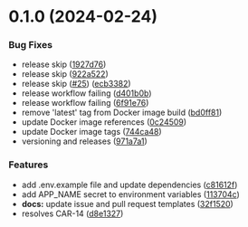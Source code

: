 # 0.1.0 (2024-02-24)


### Bug Fixes

* release skip ([1927d76](https://github.com/xosnrdev/cexa/commit/1927d766cceae5adb4bc345b676cbc05cd3f1571))
* release skip ([922a522](https://github.com/xosnrdev/cexa/commit/922a5228cc2fb02c123a0a6cd898e5cf761cb14a))
* release skip ([#25](https://github.com/xosnrdev/cexa/issues/25)) ([ecb3382](https://github.com/xosnrdev/cexa/commit/ecb3382185cff9be1d46bd320a06f739d4c10946))
* release workflow failing ([d401b0b](https://github.com/xosnrdev/cexa/commit/d401b0ba6707318466fd5022565a7f8c5a8a0269))
* release workflow failing ([6f91e76](https://github.com/xosnrdev/cexa/commit/6f91e7654449cc3ce892b294acd8effa9ae3bdf6))
* remove 'latest' tag from Docker image build ([bd0ff81](https://github.com/xosnrdev/cexa/commit/bd0ff812ffe433128d8193f34eed3b9a1c26c5a2))
* update Docker image references ([0c24509](https://github.com/xosnrdev/cexa/commit/0c2450905dc1cb60182d1b2f1bc380db18fb79d3))
* update Docker image tags ([744ca48](https://github.com/xosnrdev/cexa/commit/744ca483699093baa6c57bd3f0ae1d9f9c5015ce))
* versioning and releases ([971a7a1](https://github.com/xosnrdev/cexa/commit/971a7a15a0e36ee2f0421cf400e0771e6b841607))


### Features

* add .env.example file and update dependencies ([c81612f](https://github.com/xosnrdev/cexa/commit/c81612fa9b3d163d815fe35f5c9429cea943826e))
* add APP_NAME secret to environment variables ([113704c](https://github.com/xosnrdev/cexa/commit/113704cb95626a17df01c7fe86bb6090ef08b44f))
* **docs:** update issue and pull request templates ([32f1520](https://github.com/xosnrdev/cexa/commit/32f15203c7da9b66304c94f64aa3fc5ed36d572c))
* resolves CAR-14 ([d8e1327](https://github.com/xosnrdev/cexa/commit/d8e13272bfbd234d0b9244b3cc7c6f53a6729af8))



